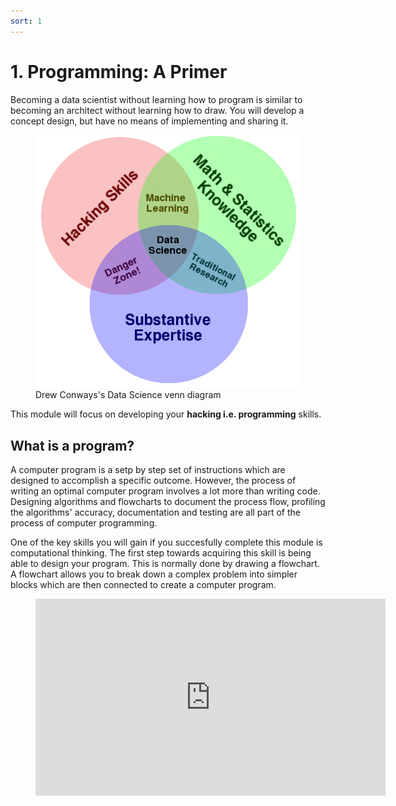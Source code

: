 ```yaml
---
sort: 1
---
```


# 1. Programming: A Primer

Becoming a data scientist without learning how to program is similar to becoming
an architect without learning how to draw. You will develop a concept design,
but have no means of implementing and sharing it.

<figure>
    <img src=".\assets\Data_Science_VD.png" />
    <figcaption>Drew Conways's Data Science venn diagram</figcaption>
</figure>

This module will focus on developing your **hacking i.e. programming** skills.

## What is a program?
A computer program is a setp by step set of instructions which are designed to accomplish a specific outcome. However, the process of writing an optimal computer program involves a lot more than writing code. Designing algorithms and flowcharts to document the process flow, profiling the algorithms' accuracy, documentation and testing are all part of the process of computer programming.

One of the key skills you will gain if you succesfully complete this module is computational thinking. The first step towards acquiring this skill is being able to design your program. This is normally done by drawing a flowchart. A flowchart allows you to break down a complex problem into simpler blocks which are then connected to create a computer program.

<!-- blank line -->
<figure class="video_container">
<iframe width="560" height="315" src="https://www.youtube.com/watch?v=uCNliFuKG8I?controls=0" title="YouTube video player" frameborder="0" allow="accelerometer; autoplay; clipboard-write; encrypted-media; gyroscope; picture-in-picture" allowfullscreen></iframe>
</figure>
<!-- blank line -->
